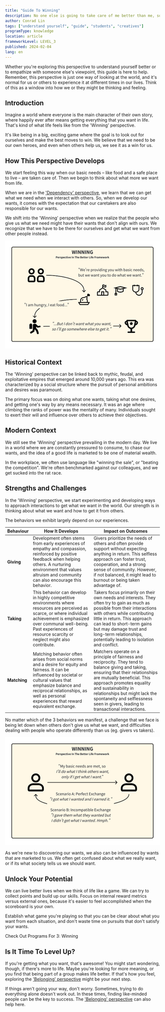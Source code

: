 ```yaml
---
title: "Guide To Winning"
description: No one else is going to take care of me better than me, so I need to make sure I get what I want.
author: Conrad Lin
tags: ["understand yourself", "guide", "students", "creatives"]
programType: knowledge
location: article
frameworkLevel: LEVEL_3
published: 2024-02-04
lang: en
---
```


<InfoBanner shouldCenter emoji=":bulb:">
  Whether you're exploring this perspective to understand yourself better or to empathize with someone else's viewpoint, this guide is here to help. Remember, this perspective is just one way of looking at the world, and it's normal for us or others to experience it at different times in our lives. Think of this as a window into how we or they might be thinking and feeling.
</InfoBanner>

## Introduction

Imagine a world where everyone is the main character of their own story, where happily ever after means getting everything that you want in life. That's kind of what life feels like from the 'Winning' perspective. 

It's like being in a big, exciting game where the goal is to look out for ourselves and make the best moves to win. We believe that we need to be our own heroes, and even when others help us, we see it as a win for us.

## How This Perspective Develops

We start feeling this way when our basic needs – like food and a safe place to live – are taken care of. Then we begin to think about what more we want from life.

When we are in the ['Dependency' perspective](/unlock-your-potential/programs/guide-2), we learn that we can get what we need when we interact with others. So, when we develop our wants, it comes with the expectation that our caretakers are also responsible for our wants.

We shift into the 'Winning' perspective when we realize that the people who give us what we need might have their wants that don't align with ours. We recognize that we have to be there for ourselves and get what we want from other people instead.

![Image](../../../../framework/3_a.jpg)


## Historical Context

The 'Winning' perspective can be linked back to mythic, feudal, and exploitative empires that emerged around 10,000 years ago. This era was characterized by a social structure where the pursuit of personal ambitions and desires was paramount. 

The primary focus was on doing what one wants, taking what one desires, and getting one's way by any means necessary. It was an age where climbing the ranks of power was the mentality of many. Individuals sought to exert their will and influence over others to achieve their objectives. 

## Modern Context

We still see the 'Winning' perspective prevailing in the modern day. We live in a world where we are constantly pressured to consume, to chase our wants, and the idea of a good life is marketed to be one of material wealth.

In the workplace, we often use language like "winning the sale", or "beating the competition". We're often benchmarked against our colleagues, and we get sucked into the rat race.

## Strengths and Challenges

In the 'Winning' perspective, we start experimenting and developing ways to approach interactions to get what we want in the world. Our strength is in thinking about what we want and how to get it from others.

The behaviors we exhibit largely depend on our experiences.


| Behaviour | How It Develops | Impact on Outcomes |
|-----------|-----------------|--------------------------------------|
| **Giving** | Development often stems from early experiences of empathy and compassion, reinforced by positive feedback when helping others. A nurturing environment that values altruism and community can also encourage this behavior. | Givers prioritize the needs of others and often provide support without expecting anything in return. This selfless approach can foster trust, cooperation, and a strong sense of community. However, if not balanced, it might lead to burnout or being taken advantage of. |
| **Taking** | This behavior can develop in highly competitive environments where resources are perceived as scarce, or where individual achievement is emphasized over communal well-being. Past experiences of resource scarcity or neglect might also contribute. | Takers focus primarily on their own needs and interests. They often try to gain as much as possible from their interactions with others while contributing little in return. This approach can lead to short-term gains but may damage trust and long-term relationships, potentially leading to isolation and conflict. |
| **Matching** | Matching behavior often arises from social norms and a desire for equity and fairness. It can be influenced by societal or cultural values that emphasize balance and reciprocal relationships, as well as personal experiences that reward equivalent exchange. | Matchers operate on a principle of fairness and reciprocity. They tend to balance giving and taking, ensuring that their relationships are mutually beneficial. This approach promotes equality and sustainability in relationships but might lack the spontaneity and selflessness seen in givers, leading to transactional interactions. |


No matter which of the 3 behaviors we manifest, a challenge that we face is being let down when others don't give us what we want, and difficulties dealing with people who operate differently than us (eg. givers vs takers).

![Image](../../../../framework/3_b.jpg)

As we're new to discovering our wants, we also can be influenced by wants that are marketed to us. We often get confused about what we really want, or if its what society tells us we should want.

## Unlock Your Potential

We can live better lives when we think of life like a game. We can try to collect points and build up our skills. Focus on internal reward metrics versus external ones, because it's easier to feel accomplished when the scoreboard is your own.

Establish what game you're playing so that you can be clear about what you want from each situation, and don't waste time on pursuits that don't satisfy your wants.

<ButtonLink to="/unlock-your-potential/programs?filters=LEVEL_3">Check Out Programs For 3: Winning</ButtonLink>

## Is It Time To Level Up?

If you're getting what you want, that's awesome! You might start wondering, though, if there's more to life. Maybe you're looking for more meaning, or you find that being part of a group makes life better. If that's how you feel, exploring the ['Belonging' perspective](/unlock-your-potential/programs/guide-4) might be your next step.

If things aren't going your way, don't worry. Sometimes, trying to do everything alone doesn't work out. In these times, finding like-minded people can be the key to success. The ['Belonging' perspective](/unlock-your-potential/programs/guide-4) can also help here.